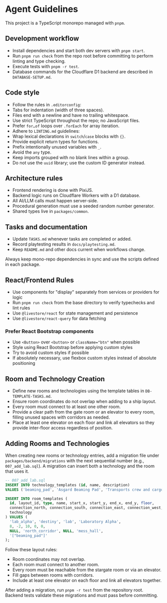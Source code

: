 # Agent Guidelines

This project is a TypeScript monorepo managed with `pnpm`.

## Development workflow
- Install dependencies and start both dev servers with `pnpm start`.
- Run `pnpm run check` from the repo root before committing to perform linting and type checking.
- Execute tests with `pnpm -r test`.
- Database commands for the Cloudflare D1 backend are described in `DATABASE-SETUP.md`.

## Code style
- Follow the rules in `.editorconfig`:
- Tabs for indentation (width of three spaces).
- Files end with a newline and have no trailing whitespace.
- Use strict TypeScript throughout the repo; no JavaScript files.
- Prefer `for…of` loops over `.forEach` for array iteration.
- Adhere to `LINTING.md` guidelines:
- Wrap lexical declarations in `switch`/`case` blocks with `{}`.
- Provide explicit return types for functions.
- Prefix intentionally unused variables with `_`.
- Avoid the `any` type.
- Keep imports grouped with no blank lines within a group.
- Do not use the `uuid` library; use the custom ID generator instead.

## Architecture rules
- Frontend rendering is done with PixiJS.
- Backend logic runs on Cloudflare Workers with a D1 database.
- All AI/LLM calls must happen server-side.
- Procedural generation must use a seeded random number generator.
- Shared types live in `packages/common`.

## Tasks and documentation
- Update `TASKS.md` whenever tasks are completed or added.
- Record playtesting results in `docs/playtesting.md`.
- Keep `README.md` and other docs current when workflows change.

Always keep mono-repo dependencies in sync and use the scripts defined in each package.

## React/Frontend Rules
- Use components for "display" separately from services or providers for logic
- Run `pnpm run check` from the base directory to verify typechecks and lint rules
- Use `@livestore/react` for state management and persistence
- Use `@livestore/react-query` for data fetching

### Prefer React Bootstrap components
- Use `<Button>` over `<button>` or `className="btn"` when possible
- Style using React Bootstrap before applying custom styles
- Try to avoid custom styles if possible
- If absolutely necessary, use flexbox custom styles instead of absolute positioning

## Room and Technology Creation
- Define new rooms and technologies using the template tables in `DB-TEMPLATE-TASKS.md`.
- Ensure room coordinates do not overlap when adding to a ship layout.
- Every room must connect to at least one other room.
- Provide a clear path from the gate room or an elevator to every room, filling unused spaces with corridors as needed.
- Place at least one elevator on each floor and link all elevators so they provide inter-floor access regardless of position.

## Adding Rooms and Technologies
When creating new rooms or technology entries, add a migration file under `packages/backend/migrations` with the next sequential number (e.g., `007_add_lab.sql`). A migration can insert both a technology and the room that uses it.

```sql
-- 007_add_lab.sql
INSERT INTO technology_templates (id, name, description)
VALUES ('beaming_pad', 'Asgard Beaming Pad', 'Transports crew and cargo instantly');

INSERT INTO room_templates (
  id, layout_id, type, name, start_x, start_y, end_x, end_y, floor,
  connection_north, connection_south, connection_east, connection_west,
  technology
) VALUES (
  'lab_alpha', 'destiny', 'lab', 'Laboratory Alpha',
  8, -2, 10, 0, 0,
  NULL, 'north_corridor', NULL, 'mess_hall',
  '["beaming_pad"]'
);
```

Follow these layout rules:
- Room coordinates may not overlap.
- Each room must connect to another room.
- Every room must be reachable from the stargate room or via an elevator.
- Fill gaps between rooms with corridors.
- Include at least one elevator on each floor and link all elevators together.

After adding a migration, run `pnpm -r test` from the repository root. Backend tests validate these migrations and must pass before committing.

